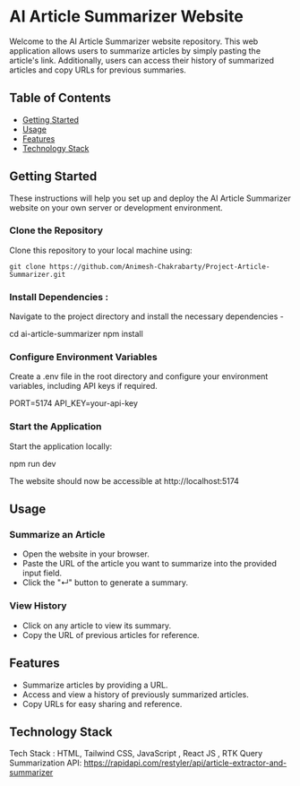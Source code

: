 # AI Article Summarizer Website

Welcome to the AI Article Summarizer website repository. This web application allows users to summarize articles by simply pasting the article's link. Additionally, users can access their history of summarized articles and copy URLs for previous summaries.

## Table of Contents

- [Getting Started](https://github.com/Animesh-Chakrabarty/Project-Article-Summarizer#getting-started)
- [Usage](https://github.com/Animesh-Chakrabarty/Project-Article-Summarizer#usage)
- [Features](https://github.com/Animesh-Chakrabarty/Project-Article-Summarizer#features)
- [Technology Stack](https://github.com/Animesh-Chakrabarty/Project-Article-Summarizer#technology-stack)

## Getting Started

These instructions will help you set up and deploy the AI Article Summarizer website on your own server or development environment.

### Clone the Repository
Clone this repository to your local machine using:

```
git clone https://github.com/Animesh-Chakrabarty/Project-Article-Summarizer.git
```
### Install Dependencies :

Navigate to the project directory and install the necessary dependencies -

cd ai-article-summarizer
npm install

### Configure Environment Variables

Create a .env file in the root directory and configure your environment variables, including API keys if required.

PORT=5174
API_KEY=your-api-key

### Start the Application

Start the application locally:

npm run dev

The website should now be accessible at http://localhost:5174

## Usage

### Summarize an Article

- Open the website in your browser.
- Paste the URL of the article you want to summarize into the provided input field.
- Click the "↵" button to generate a summary.

### View History

- Click on any article to view its summary.
- Copy the URL of previous articles for reference.

## Features

- Summarize articles by providing a URL.
- Access and view a history of previously summarized articles.
- Copy URLs for easy sharing and reference.

## Technology Stack

Tech Stack : HTML, Tailwind CSS, JavaScript , React JS , RTK Query
Summarization API: https://rapidapi.com/restyler/api/article-extractor-and-summarizer
